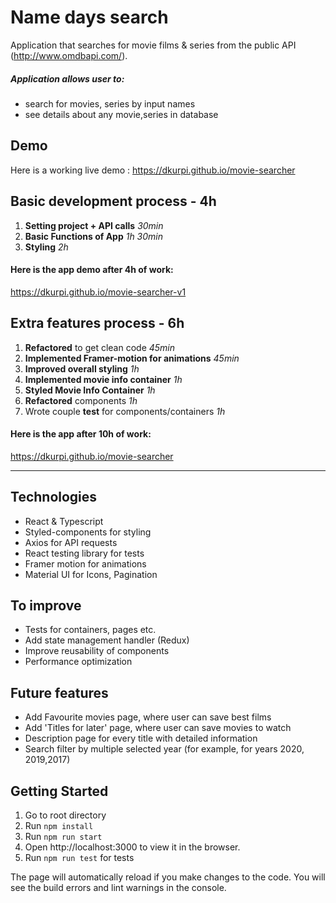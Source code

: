 # Name days search

Application that searches for movie films & series from the public API (http://www.omdbapi.com/).

##### Application allows user to:
- search for movies, series by input names
- see details about any movie,series in database

## Demo

Here is a working live demo : https://dkurpi.github.io/movie-searcher

## Basic development process  - 4h

1. **Setting project + API calls**  *30min*
2. **Basic Functions of App** *1h 30min*
3. **Styling** *2h*

#### Here is the app demo after 4h of work: 
https://dkurpi.github.io/movie-searcher-v1

## Extra features process - 6h
1. **Refactored** to get clean code *45min*
2. **Implemented Framer-motion for animations** *45min*
3. **Improved overall styling** *1h*
4. **Implemented movie info container** *1h*
5. **Styled Movie Info Container** *1h*
6. **Refactored** components *1h*
7. Wrote couple **test** for components/containers *1h*

#### Here is the app after 10h of work: 
https://dkurpi.github.io/movie-searcher


---
## Technologies

- React & Typescript
- Styled-components for styling
- Axios for API requests
- React testing library for tests
- Framer motion for animations
- Material UI for Icons, Pagination

## To improve

- Tests for containers, pages etc.
- Add state management handler (Redux)
- Improve reusability of components
- Performance optimization

## Future features

- Add Favourite movies page, where user can save best films
- Add 'Titles for later' page, where user can save movies to watch
- Description page for every title with detailed information
- Search filter by multiple selected year (for example, for years 2020, 2019,2017)

## Getting Started

1. Go to root directory
2. Run `npm install`
3. Run `npm run start`
4. Open http://localhost:3000 to view it in the browser.
5. Run `npm run test` for tests

The page will automatically reload if you make changes to the code.
You will see the build errors and lint warnings in the console.
